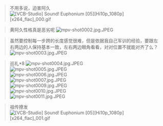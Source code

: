 > 不用多说，迫害阿久
![[VCB-Studio] Sound! Euphonium [05][Hi10p_1080p][x264_flac]_000.gif](https://filebed.cellargalaxy.workers.dev/blog/spirit/響け！ユーフォニアム/S1/E05/20200903/%5BVCB-Studio%5D%20Sound%21%20Euphonium%20%5B05%5D%5BHi10p_1080p%5D%5Bx264_flac%5D_000.gif)

> 黄阿久性格真是恶劣呢
![mpv-shot0002.jpg.JPEG](https://filebed.cellargalaxy.workers.dev/blog/spirit/響け！ユーフォニアム/S1/E05/20200903/mpv-shot0002.jpg.JPEG)

> 虽然要控制每一步跨的长度感觉很难，但是依据我自己军训的经验，要跟左右两边的人保持基本一致，左右两边眼角看看，对对位置不就能对齐了么？
![mpv-shot0003.jpg.JPEG](https://filebed.cellargalaxy.workers.dev/blog/spirit/響け！ユーフォニアム/S1/E05/20200903/mpv-shot0003.jpg.JPEG)

> 巡礼*8
![mpv-shot0004.jpg.JPEG](https://filebed.cellargalaxy.workers.dev/blog/spirit/響け！ユーフォニアム/S1/E05/20200903/mpv-shot0004.jpg.JPEG)  
![mpv-shot0005.jpg.JPEG](https://filebed.cellargalaxy.workers.dev/blog/spirit/響け！ユーフォニアム/S1/E05/20200903/mpv-shot0005.jpg.JPEG)  
![mpv-shot0006.jpg.JPEG](https://filebed.cellargalaxy.workers.dev/blog/spirit/響け！ユーフォニアム/S1/E05/20200903/mpv-shot0006.jpg.JPEG)  
![mpv-shot0007.jpg.JPEG](https://filebed.cellargalaxy.workers.dev/blog/spirit/響け！ユーフォニアム/S1/E05/20200903/mpv-shot0007.jpg.JPEG)  
![mpv-shot0009.jpg.JPEG](https://filebed.cellargalaxy.workers.dev/blog/spirit/響け！ユーフォニアム/S1/E05/20200903/mpv-shot0009.jpg.JPEG)  
![mpv-shot0010.jpg.JPEG](https://filebed.cellargalaxy.workers.dev/blog/spirit/響け！ユーフォニアム/S1/E05/20200903/mpv-shot0010.jpg.JPEG)  
![mpv-shot0011.jpg.JPEG](https://filebed.cellargalaxy.workers.dev/blog/spirit/響け！ユーフォニアム/S1/E05/20200903/mpv-shot0011.jpg.JPEG)

> 祖传撩发
![[VCB-Studio] Sound! Euphonium [05][Hi10p_1080p][x264_flac]_001.gif](https://filebed.cellargalaxy.workers.dev/blog/spirit/響け！ユーフォニアム/S1/E05/20200903/%5BVCB-Studio%5D%20Sound%21%20Euphonium%20%5B05%5D%5BHi10p_1080p%5D%5Bx264_flac%5D_001.gif)
